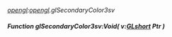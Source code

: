 _[opengl](../../modules/opengl/opengl-module.md):[opengl](../../modules/opengl/opengl-module.md).glSecondaryColor3sv_
##### Function glSecondaryColor3sv:Void( v:[GLshort](../../modules/opengl/opengl-glshort.md) Ptr )
